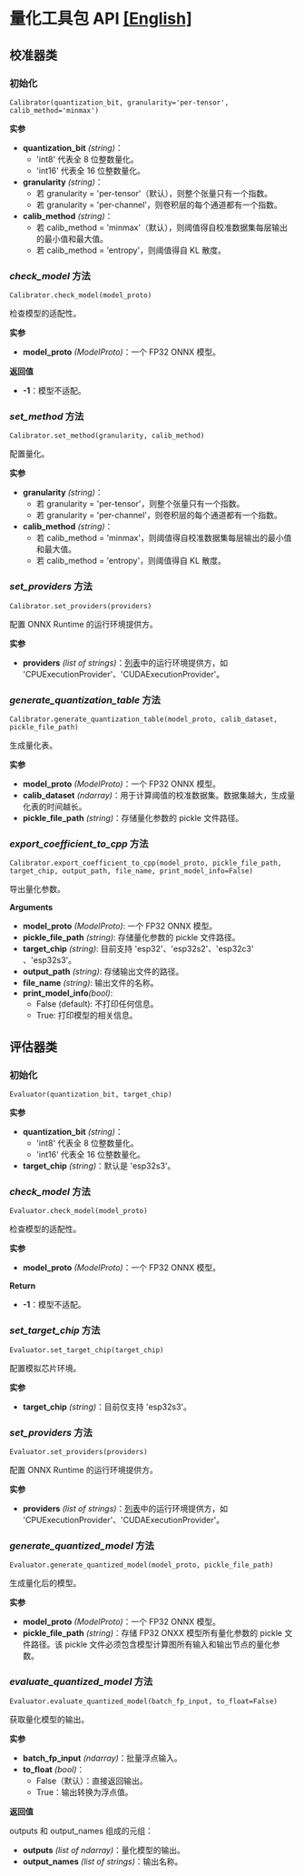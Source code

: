 # 量化工具包 API [[English]](./quantization_tool_api.md)

## 校准器类

### 初始化

```
Calibrator(quantization_bit, granularity='per-tensor', calib_method='minmax')
```

**实参**
- **quantization_bit** _(string)_：
  - 'int8' 代表全 8 位整数量化。
  - 'int16' 代表全 16 位整数量化。
- **granularity** _(string)_：
  - 若 granularity = 'per-tensor'（默认），则整个张量只有一个指数。
  - 若 granularity = 'per-channel'，则卷积层的每个通道都有一个指数。
- **calib_method** _(string)_：   
  - 若 calib_method = 'minmax'（默认），则阈值得自校准数据集每层输出的最小值和最大值。
  - 若 calib_method = 'entropy'，则阈值得自 KL 散度。

### *check_model* 方法

```
Calibrator.check_model(model_proto)
```
检查模型的适配性。

**实参**
- **model_proto** _(ModelProto)_：一个 FP32 ONNX 模型。

**返回值**
- **-1**：模型不适配。

### *set_method* 方法
```
Calibrator.set_method(granularity, calib_method)
```
配置量化。

**实参**
- **granularity** _(string)_：
  - 若 granularity = 'per-tensor'，则整个张量只有一个指数。
  - 若 granularity = 'per-channel'，则卷积层的每个通道都有一个指数。
- **calib_method** _(string)_：   
  - 若 calib_method = 'minmax'，则阈值得自校准数据集每层输出的最小值和最大值。
  - 若 calib_method = 'entropy'，则阈值得自 KL 散度。

### *set_providers* 方法
```
Calibrator.set_providers(providers)
```
配置 ONNX Runtime 的运行环境提供方。

**实参**
- **providers** _(list of strings)_：[列表](https://onnxruntime.ai/docs/reference/execution-providers/)中的运行环境提供方，如 'CPUExecutionProvider'、'CUDAExecutionProvider'。


### *generate_quantization_table* 方法
```
Calibrator.generate_quantization_table(model_proto, calib_dataset, pickle_file_path)
```
生成量化表。

**实参**
- **model_proto** _(ModelProto)_：一个 FP32 ONNX 模型。
- **calib_dataset** _(ndarray)_：用于计算阈值的校准数据集。数据集越大，生成量化表的时间越长。
- **pickle_file_path** _(string)_：存储量化参数的 pickle 文件路径。


### *export_coefficient_to_cpp* 方法
```
Calibrator.export_coefficient_to_cpp(model_proto, pickle_file_path, target_chip, output_path, file_name, print_model_info=False)
```
导出量化参数。

**Arguments**
- **model_proto** _(ModelProto)_: 一个 FP32 ONNX 模型。
- **pickle_file_path** _(string)_: 存储量化参数的 pickle 文件路径。
- **target_chip** _(string)_: 目前支持 'esp32'、'esp32s2'、'esp32c3' 、'esp32s3'。 
- **output_path** _(string)_: 存储输出文件的路径。
- **file_name** _(string)_: 输出文件的名称。
- **print_model_info**_(bool)_: 
  - False (default): 不打印任何信息。
  - True: 打印模型的相关信息。


## 评估器类

### 初始化

```
Evaluator(quantization_bit, target_chip)
```
**实参**
- **quantization_bit** _(string)_：
  - 'int8' 代表全 8 位整数量化。
  - 'int16' 代表全 16 位整数量化。
- **target_chip** _(string)_：默认是 'esp32s3'。


### *check_model* 方法
```
Evaluator.check_model(model_proto)
```
检查模型的适配性。

**实参**
- **model_proto** _(ModelProto)_：一个 FP32 ONNX 模型。

**Return**
- **-1**：模型不适配。

### *set_target_chip* 方法
```
Evaluator.set_target_chip(target_chip)
```
配置模拟芯片环境。

**实参**
- **target_chip** _(string)_：目前仅支持 'esp32s3'。


### *set_providers* 方法
```
Evaluator.set_providers(providers)
```

配置 ONNX Runtime 的运行环境提供方。

**实参**
- **providers** _(list of strings)_：[列表](https://onnxruntime.ai/docs/reference/execution-providers/)中的运行环境提供方，如 'CPUExecutionProvider'、'CUDAExecutionProvider'。

### *generate_quantized_model* 方法
```
Evaluator.generate_quantized_model(model_proto, pickle_file_path)
```
生成量化后的模型。

**实参**
- **model_proto** _(ModelProto)_：一个 FP32 ONNX 模型。
- **pickle_file_path** _(string)_：存储 FP32 ONXX 模型所有量化参数的 pickle 文件路径。该 pickle 文件必须包含模型计算图所有输入和输出节点的量化参数。


### *evaluate_quantized_model* 方法
```
Evaluator.evaluate_quantized_model(batch_fp_input, to_float=False)
```
获取量化模型的输出。

**实参**
- **batch_fp_input** _(ndarray)_：批量浮点输入。
- **to_float** _(bool)_： 
  - False（默认）：直接返回输出。
  - True：输出转换为浮点值。

**返回值**

outputs 和 output_names 组成的元组：
- **outputs** _(list of ndarray)_：量化模型的输出。
- **output_names** _(list of strings)_：输出名称。


